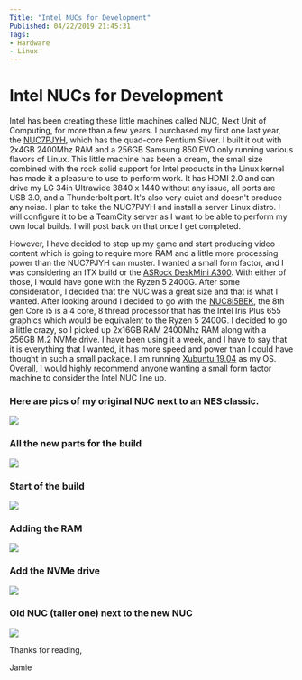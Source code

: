 ```yaml
---
Title: "Intel NUCs for Development"
Published: 04/22/2019 21:45:31
Tags: 
- Hardware
- Linux
---
```

# Intel NUCs for Development

Intel has been creating these little machines called NUC, Next Unit of Computing, for more than a few years. I purchased my first one last year, the [NUC7PJYH](https://ark.intel.com/content/www/us/en/ark/products/126137/intel-nuc-kit-nuc7pjyh.html), which has the quad-core Pentium Silver. I built it out with 2x4GB 2400Mhz RAM and a 256GB Samsung 850 EVO only running various flavors of Linux. This little machine has been a dream, the small size combined with the rock solid support for Intel products in the Linux kernel has made it a pleasure to use to perform work. It has HDMI 2.0 and can drive my LG 34in Ultrawide 3840 x 1440 without any issue, all ports are USB 3.0, and a Thunderbolt port. It's also very quiet and doesn't produce any noise. I plan to take the NUC7PJYH and install a server Linux distro. I will configure it to be a TeamCity server as I want to be able to perform my own local builds. I will post back on that once I get completed.

However, I have decided to step up my game and start producing video content which is going to require more RAM and a little more processing power than the NUC7PJYH can muster. I wanted a small form factor, and I was considering an ITX build or the [ASRock DeskMini A300](https://www.asrock.com/nettop/AMD/DeskMini%20A300%20Series/). With either of those, I would have gone with the Ryzen 5 2400G. After some consideration, I decided that the NUC was a great size and that is what I wanted. After looking around I decided to go with the [NUC8i5BEK](https://ark.intel.com/content/www/us/en/ark/products/126147/intel-nuc-kit-nuc8i5bek.html), the 8th gen Core i5 is a 4 core, 8 thread processor that has the Intel Iris Plus 655 graphics which would be equivalent to the Ryzen 5 2400G. I decided to go a little crazy, so I picked up 2x16GB RAM 2400Mhz RAM along with a 256GB M.2 NVMe drive. I have been using it a week, and I have to say that it is everything that I wanted, it has more speed and power than I could have thought in such a small package. I am running [Xubuntu 19.04](https://xubuntu.org/) as my OS.  Overall, I would highly recommend anyone wanting a small form factor machine to consider the Intel NUC line up.

### Here are pics of my original NUC next to an NES classic.

![](/images/new-nuc/NUC7PJYM.jpg)

### All the new parts for the build

![](/images/new-nuc/new-parts.jpg)

### Start of the build

![](/images/new-nuc/start-of-build.jpg)

### Adding the RAM

![](/images/new-nuc/ram-added.jpg)

### Add the NVMe drive

![](/images/new-nuc/nvme-drive-added.jpg)

### Old NUC (taller one) next to the new NUC

![](/images/new-nuc/old-new.jpg)

Thanks for reading,

Jamie
